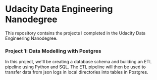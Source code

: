 # Udacity Data Engineering Nanodegree
This repository contains the projects I completed in the Udacity Data Engineering Nanodegree.

### Project 1: Data Modelling with Postgres
In this project, we'll be creating a database schema and building an ETL pipeline using Python and SQL. The ETL pipeline will then be used to transfer data from json logs in local directories into tables in Postgres.

